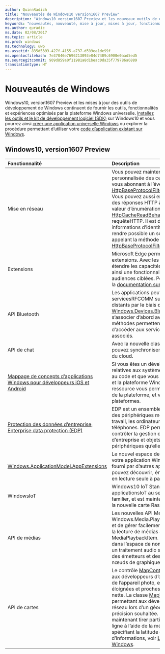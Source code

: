 ```yaml
---
author: QuinnRadich
title: "Nouveautés de Windows10 version1607 Preview"
description: "Windows10 version1607 Preview et les nouveaux outils de développement offrent les outils, fonctionnalités et expériences optimisés par la nouvelle plateforme Windows universelle."
keywords: "nouveautés, nouveauté, mise à jour, mises à jour, fonctionnalités, nouveau, Windows10, 1607 Preview"
ms.author: quradic
ms.date: 02/08/2017
ms.topic: article
ms.prod: windows
ms.technology: uwp
ms.assetid: 835d5393-427f-4155-a737-d509ea1de99f
ms.openlocfilehash: 7e37846e7696213093e84d7409c6900e0aad5ed5
ms.sourcegitcommit: 909d859a0f11981a8d1beac0da35f779786a6889
translationtype: HT
---
```

# <a name="whats-new-in-windows"></a>Nouveautés de Windows

Windows10, version1607 Preview et les mises à jour des outils de développement de Windows continuent de fournir les outils, fonctionnalités et expériences optimisés par la plateforme Windows universelle. [Installez les outils et le kit de développement logiciel (SDK)](http://go.microsoft.com/fwlink/?LinkId=821431) sur Windows10 et vous pourrez ainsi [créer une application universelle Windows](https://msdn.microsoft.com/library/windows/apps/bg124288) ou explorer la procédure permettant d’utiliser votre [code d’application existant sur Windows](https://msdn.microsoft.com/library/windows/apps/mt238321).

## <a name="windows-10-version-1607-preview"></a>Windows10, version1607 Preview

Fonctionnalité | Description
 :---- | :----
Mise en réseau | Vous pouvez maintenant fournir votre propre validation personnalisée des certificats SSL/TLS de serveur en vous abonnant à l’événement [HttpBaseProtocolFilter.ServerCustomValidationRequest](https://msdn.microsoft.com/library/windows/apps/windows.web.http.filters.httpbaseprotocolfilter.aspx#_blank). Vous pouvez aussi entièrement désactiver la lecture des réponses HTTP à partir du cache en spécifiant la valeur d’énumération [HttpCacheReadBehavior.NoCache](https://msdn.microsoft.com/library/windows/apps/windows.web.http.filters.httpcachereadbehavior.aspx#_blank) dans une requêteHTTP. Il est désormais possible d’effacer les informations d’identification d’authentification pour rendre possible un scénario de «fin de session» en appelant la méthode [HttpBaseProtocolFilter.ClearAuthenticationCache](https://msdn.microsoft.com/library/windows/apps/windows.web.http.filters.httpbaseprotocolfilter.aspx#_blank).
Extensions | Microsoft Edge permet désormais d’utiliser des extensions. Avec les extensions, les utilisateurs peuvent étendre les capacités de MicrosoftEdge, fournissant ainsi une fonctionnalité de niche essentielle pour les audiences ciblées. Pour plus d’informations, consultez la [documentation sur les extensions](https://developer.microsoft.com/microsoft-edge/platform/documentation/extensions/#_blank).
API Bluetooth | Les applications peuvent maintenant accéder aux servicesRFCOMM sur des périphériques Bluetooth distants par le biais de [Windows.Devices.Bluetooth et Windows.Devices.Bluetooth.Rfcomm](https://msdn.microsoft.com/library/windows/apps/windows.devices.bluetooth.aspx#_blank) sans avoir à s’associer d’abord avec le périphérique. De nouvelles méthodes permettent aux applications de rechercher et d’accéder aux services RFCOMM sur des appareils non associés.
API de chat | Avec la nouvelle classe [ChatSyncManager](https://msdn.microsoft.com/library/windows/apps/mt414181.aspx#_blank), vous pouvez synchroniser des SMS à destination et à partir du cloud.
[Mappage de concepts d’applications Windows pour développeurs iOS et Android](https://msdn.microsoft.com/windows/uwp/porting/android-ios-uwp-map#_blank) | Si vous êtes un développeur doté de compétences relatives aux systèmes d’exploitation Android ou iOS et au code et que vous souhaitez migrer vers Windows10 et la plateforme Windows universelle (UWP), cette ressource vous permettra de mapper les fonctionnalités de la plateforme, et vos connaissances, entre les trois plateformes.
[Protection des données d’entreprise, Enterprise data protection (EDP)](https://msdn.microsoft.com/windows/uwp/enterprise/wip-hub) | EDP est un ensemble de fonctionnalités pour la gestion des périphériques mobiles (GPM) sur les postes de travail, les ordinateurs de bureau, les tablettes et les téléphones. EDP permet à une entreprise de mieux contrôler la gestion de ses données (fichiers d’entreprise et objets Blob relatifs aux données) sur les périphériques qu’elle gère.
[Windows.ApplicationModel.AppExtensions](https://msdn.microsoft.com/library/windows/apps/windows.applicationmodel.appextensions.aspx#_blank) | Le nouvel espace de noms AppExtensions permet à votre application Windows Store d’héberger le contenu fourni par d’autres applications Windows Store. Vous pouvez découvrir, énumérer et accéder à du contenu en lecture seule à partir de ces applications.
WindowsIoT | Windows10 IoT Standard vous permet de créer des applicationsIoT au sein de l’environnement Windows familier, et est maintenant disponible sur RaspberryPi3, la nouvelle carte RaspberryPi.
API de médias | Les nouvelles API MediaBreak dans l’espace de noms Windows.Media.Playback vous permettent de planifier et de gérer facilement les coupures de médias lors de la lecture de médias à l’aide de MediaSource et MediaPlaybackItem. Les nouvelles API AudioGraph dans l’espace de noms Windows.Media.Audio ajoutent un traitement audio spatial qui vous permet d’attribuer des émetteurs et des écouteurs en position3D aux nœuds de graphiques audio.
API de cartes | Le contrôle [MapControl](https://msdn.microsoft.com/library/windows/apps/windows.ui.xaml.controls.maps.mapcontrol.aspx#_blank) a été amélioré pour permettre aux développeurs d’obtenir une région visible proche de l’appareil photo, en excluant les régions très éloignées et proches de l’horizon dans une vue très nette. La classe [MapLocationFinder](https://msdn.microsoft.com/library/windows/apps/windows.services.maps.maplocationfinder.aspx#_blank) a été étendue, permettant aux développeurs d’optimiser le trafic réseau lors d’un géocodage inverse en spécifiant une précision souhaitée. Les développeurs peuvent maintenant tirer parti du téléchargement de cartes hors ligne à l’aide de la méthode [LaunchUriAsync](https://msdn.microsoft.com/library/windows/apps/hh701480.aspx#_blank) et en spécifiant la latitude et la longitude. Pour plus d’informations, voir [Lancer l’application Cartes Windows](https://msdn.microsoft.com/windows/uwp/launch-resume/launch-maps-app#_blank).
